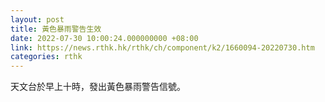 ```yaml
---
layout: post
title: 黃色暴雨警告生效
date: 2022-07-30 10:00:24.000000000 +08:00
link: https://news.rthk.hk/rthk/ch/component/k2/1660094-20220730.htm
categories: rthk
---
```


天文台於早上十時，發出黃色暴雨警告信號。
